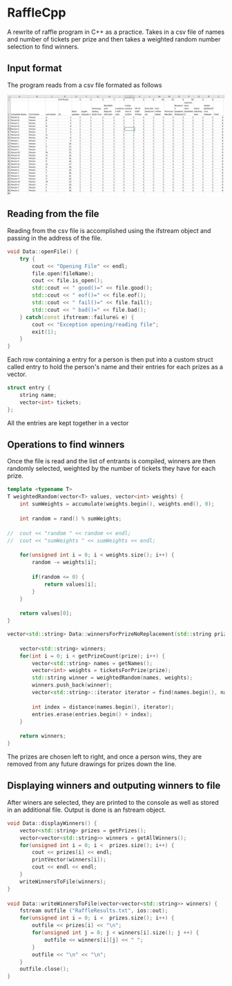 # RaffleCpp
A rewrite of raffle program in C++ as a practice. Takes in a csv file of names and number of tickets per prize and then takes a weighted random number selection to find winners.

## Input format
The program reads from a csv file formated as follows

![example input](https://github.com/ValenYamamoto/RaffleCpp/blob/master/raffleInput.PNG?raw=true)

## Reading from the file
Reading from the csv file is accomplished using the ifstream object and passing in the address of the file. 
```C++
void Data::openFile() {
	try {
		cout << "Opening File" << endl;
		file.open(fileName);
		cout << file.is_open();
		std::cout << " good()=" << file.good();
		std::cout << " eof()=" << file.eof();
		std::cout << " fail()=" << file.fail();
		std::cout << " bad()=" << file.bad();
	} catch(const ifstream::failure& e) {
		cout << "Exception opening/reading file";
		exit(1);
	}
}
```
Each row containing a entry for a person is then put into a custom struct called entry to hold the person's name and their entries for each prizes as a vector.
```C++
struct entry {
	string name;
	vector<int> tickets;
};
```
All the entries are kept together in a vector

## Operations to find winners
Once the file is read and the list of entrants is compiled, winners are then randomly selected, weighted by the number of tickets they have for each prize. 

```C++
template <typename T>
T weightedRandom(vector<T> values, vector<int> weights) {
	int sumWeights = accumulate(weights.begin(), weights.end(), 0);

	int random = rand() % sumWeights;

//	cout << "random " << random << endl;
//	cout << "sumWeights " << sumWeights << endl;

	for(unsigned int i = 0; i < weights.size(); i++) {
		random -= weights[i];

		if(random <= 0) {
			return values[i];
		}
	}

	return values[0];
}
```
```C++
vector<std::string> Data::winnersForPrizeNoReplacement(std::string prize) {

	vector<std::string> winners;
	for(int i = 0; i < getPrizeCount(prize); i++) {
		vector<std::string> names = getNames();
		vector<int> weights = ticketsForPrize(prize);
		std::string winner = weightedRandom(names, weights);
		winners.push_back(winner);
		vector<std::string>::iterator iterator = find(names.begin(), names.end(), winner);

		int index = distance(names.begin(), iterator);
		entries.erase(entries.begin() + index);
	}

	return winners;
}
```
The prizes are chosen left to right, and once a person wins, they are removed from any future drawings for prizes down the line.

## Displaying winners and outputing winners to file
After winers are selected, they are printed to the console as well as stored in an additional file.
Output is done is an fstream object.
```C++
void Data::displayWinners() {
	vector<std::string> prizes = getPrizes();
	vector<vector<std::string>> winners = getAllWinners();
	for(unsigned int i = 0; i <  prizes.size(); i++) {
		cout << prizes[i] << endl;
		printVector(winners[i]);
		cout << endl << endl;
	}
	writeWinnersToFile(winners);
}

void Data::writeWinnersToFile(vector<vector<std::string>> winners) {
	fstream outfile ("RaffleResults.txt", ios::out);
	for(unsigned int i = 0; i <  prizes.size(); i++) {
		outfile << prizes[i] << "\n";
		for(unsigned int j = 0; j < winners[i].size(); j ++) {
			outfile << winners[i][j] << " ";
		}
		outfile << "\n" << "\n";
	}
	outfile.close();
}
```
